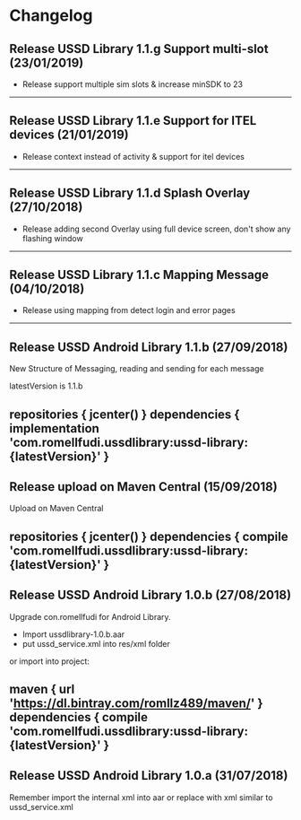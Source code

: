 # Changelog

## Release USSD Library 1.1.g Support multi-slot (23/01/2019)
- Release support multiple sim slots & increase minSDK to 23
---

## Release USSD Library 1.1.e Support for ITEL devices (21/01/2019)
- Release context instead of activity & support for itel devices
---

## Release USSD Library 1.1.d Splash Overlay (27/10/2018)
- Release adding second Overlay using full device screen, don't show any flashing window
---

## Release USSD Library 1.1.c Mapping Message (04/10/2018)
- Release using mapping from detect login and error pages
---

## Release USSD Android Library 1.1.b (27/09/2018)
New Structure of Messaging, reading and sending for each message

latestVersion is 1.1.b

repositories {
    jcenter()
}
dependencies {
    implementation 'com.romellfudi.ussdlibrary:ussd-library:{latestVersion}'
}
---

## Release upload on Maven Central (15/09/2018)
Upload on Maven Central

repositories {
    jcenter()
}
dependencies {
    compile 'com.romellfudi.ussdlibrary:ussd-library:{latestVersion}'
}
---

## Release USSD Android Library 1.0.b (27/08/2018)
Upgrade con.romellfudi for Android Library.

- Import ussdlibrary-1.0.b.aar
- put ussd_service.xml into res/xml folder

or import into project:

maven {
        url 'https://dl.bintray.com/romllz489/maven/'
}
dependencies {
    compile 'com.romellfudi.ussdlibrary:ussd-library:{latestVersion}'
}
---

## Release USSD Android Library 1.0.a (31/07/2018)
Remember import the internal xml into aar or replace with xml similar to ussd_service.xml